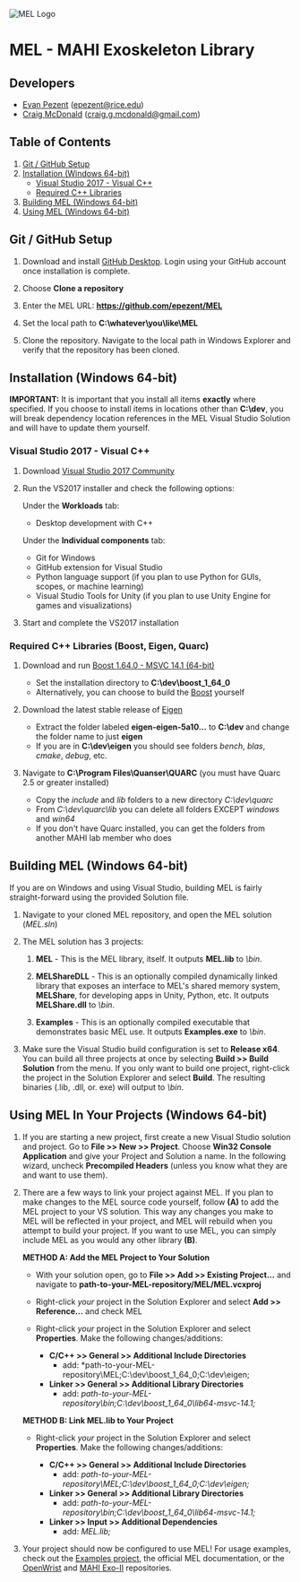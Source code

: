 
![MEL Logo](https://raw.githubusercontent.com/epezent/MEL/master/logo.png)

# MEL - MAHI Exoskeleton Library

## Developers

- [Evan Pezent](http://evanpezent.com) (epezent@rice.edu)
- [Craig McDonald](http://craiggmcdonald.com/) (craig.g.mcdonald@gmail.com)

## Table of Contents

1. [Git / GitHub Setup](#git--github-installation)
2. [Installation (Windows 64-bit)](#installation-windows-64-bit)
    - [Visual Studio 2017 - Visual C++](#visual-studio-2017---visual-c)
    - [Required C++ Libraries](#required-c-libraries-boost-eigen-quarc)
3. [Building MEL (Windows 64-bit)](#building-mel-windows-64-bit)
4. [Using MEL (Windows 64-bit)](#using-mel-in-your-projects-windows-64-bit)

##   Git / GitHub Setup

1. Download and install [GitHub Desktop](https://desktop.github.com/). Login using your GitHub account once installation is complete.

2. Choose **Clone a repository**

3. Enter the MEL URL: **https://github.com/epezent/MEL**

4. Set the local path to **C:\whatever\you\like\MEL**

3. Clone the repository. Navigate to the local path in Windows Explorer and verify that the repository has been cloned.

## Installation (Windows 64-bit)

**IMPORTANT:** It is important that you install all items **exactly** where specified. If you choose to install items in locations other than **C:\dev**, you will break dependency location references in the MEL Visual Studio Solution and will have to update them yourself.

###  Visual Studio 2017 - Visual C++

1. Download [Visual Studio 2017 Community](https://www.visualstudio.com/)

2. Run the VS2017 installer and check the following options:

    Under the **Workloads** tab:

    - Desktop development with C++

    Under the **Individual components** tab:

    - Git for Windows
    - GitHub extension for Visual Studio
    - Python language support (if you plan to use Python for GUIs, scopes, or machine learning)
    - Visual Studio Tools for Unity (if you plan to use Unity Engine for games and visualizations)

3. Start and complete the VS2017 installation

###   Required C++ Libraries (Boost, Eigen, Quarc)

1. Download and run [Boost 1.64.0 - MSVC 14.1 (64-bit)](https://sourceforge.net/projects/boost/files/boost-binaries/1.64.0/boost_1_64_0-msvc-14.1-64.exe/download)

    - Set the installation directory to **C:\dev\boost\_1\_64\_0**
    - Alternatively, you can choose to build the [Boost](http://www.boost.org/) yourself

2. Download the latest stable release of [Eigen](http://eigen.tuxfamily.org/index.php?title=Main_Page)

    - Extract the folder labeled **eigen-eigen-5a10...** to **C:\dev** and change the folder name to just **eigen**
    - If you are in **C:\dev\eigen** you should see folders *bench*, *blas*, *cmake*, *debug*, etc.

3. Navigate to **C:\Program Files\Quanser\QUARC** (you must have Quarc 2.5 or greater installed)

    - Copy the *include* and *lib* folders to a new directory *C:\dev\quarc*
    - From *C:\dev\quarc\lib* you can delete all folders EXCEPT *windows* and *win64*
    - If you don't have Quarc installed, you can get the folders from another MAHI lab member who does

## Building MEL (Windows 64-bit)

If you are on Windows and using Visual Studio, building MEL is fairly straight-forward using the provided Solution file.

1. Navigate to your cloned MEL repository, and open the MEL solution (*MEL.sln*)

2. The MEL solution has 3 projects:

    1. **MEL** - This is the MEL library, itself. It outputs **MEL.lib** to *\bin*.

    2. **MELShareDLL** - This is an optionally compiled dynamically linked library that exposes an interface to MEL's shared memory system, **MELShare**, for developing apps in Unity, Python, etc. It outputs **MELShare.dll** to *\bin*.

    3. **Examples** - This is an optionally compiled executable that demonstrates basic MEL use. It outputs **Examples.exe** to *\bin*.

3. Make sure the Visual Studio build configuration is set to **Release x64**. You can build all three projects at once by selecting **Build >> Build Solution** from the menu. If you only want to build one project, right-click the project in the Solution Explorer and select **Build**. The resulting binaries (.lib, .dll, or. exe) will output to *\bin*.

## Using MEL In Your Projects (Windows 64-bit)

1. If you are starting a new project, first create a new Visual Studio solution and project. Go to **File >> New >> Project**. Choose **Win32 Console Application**  and give your Project and Solution a name. In the following wizard, uncheck **Precompiled Headers** (unless you know what they are and want to use them).

2. There are a few ways to link your project against MEL. If you plan to make changes to the MEL source code yourself, follow **(A)** to add the MEL project to your VS solution. This way any changes you make to MEL will be reflected in your project, and MEL will rebuild when you attempt to build your project. If you want to use MEL, you can simply include MEL as you would any other library **(B)**.

    **METHOD A: Add the MEL Project to Your Solution**

    - With your solution open, go to **File >> Add >> Existing Project...** and navigate to **path-to-your-MEL-repository/MEL/MEL.vcxproj**

    - Right-click *your* project in the Solution Explorer and select **Add >> Reference...** and check MEL

    - Right-click *your* project in the Solution Explorer and select **Properties**. Make the following changes/additions:

        - **C/C++ >> General >> Additional Include Directories**
            - add: *path-to-your-MEL-repository\MEL;C:\dev\boost_1_64_0\;C:\dev\eigen;
        - **Linker >> General >> Additional Library Directories**
            - add: *path-to-your-MEL-repository\bin;C:\dev\boost_1_64_0\lib64-msvc-14.1;*

    **METHOD B: Link MEL.lib to Your Project**

    - Right-click *your* project in the Solution Explorer and select **Properties**. Make the following changes/additions:

        - **C/C++ >> General >> Additional Include Directories**
            - add: *path-to-your-MEL-repository\MEL;C:\dev\boost_1_64_0\;C:\dev\eigen;*
        - **Linker >> General >> Additional Library Directories**
            - add: *path-to-your-MEL-repository\bin;C:\dev\boost_1_64_0\lib64-msvc-14.1;*
        - **Linker >> Input >> Additional Dependencies**
            - add: *MEL.lib;*

3. Your project should now be configured to use MEL! For usage examples, check out the [Examples project](https://github.com/epezent/MEL/tree/master/Examples), the official MEL documentation, or the [OpenWrist](https://github.com/epezent/OpenWrist) and [MAHI Exo-II](https://github.com/craigmc707/MEII) repositories.


